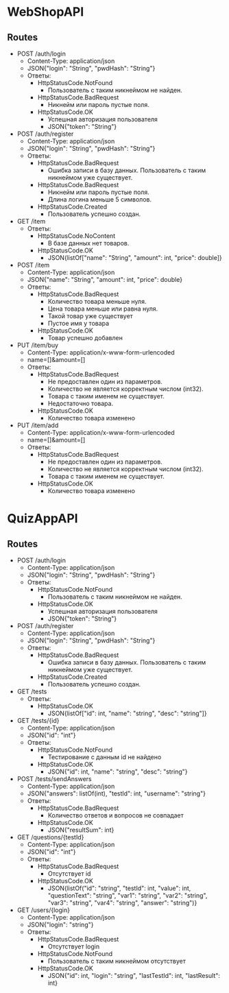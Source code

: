 # WebShopAPI

## Routes
- POST /auth/login
    - Content-Type: application/json
    - JSON{"login": "String", "pwdHash": "String"}
    - Ответы:
        - HttpStatusCode.NotFound
            - Пользователь с таким никнеймом не найден.
        - HttpStatusCode.BadRequest
            - Никнейм или пароль пустые поля.
        - HttpStatusCode.OK
            - Успешная авторизация пользователя
            - JSON{"token": "String"}
- POST /auth/register
    - Content-Type: application/json
    - JSON{"login": "String", "pwdHash": "String"}
    - Ответы:
        - HttpStatusCode.BadRequest
            - Ошибка записи в базу данных. Пользователь с таким никнеймом уже существует.
        - HttpStatusCode.BadRequest
            - Никнейм или пароль пустые поля.
            - Длина логина меньше 5 символов.
        - HttpStatusCode.Created
            - Пользователь успешно создан.
- GET /item
    - Ответы:
        - HttpStatusCode.NoContent
            - В базе данных нет товаров.
        - HttpStatusCode.OK
            - JSON{listOf["name": "String", "amount": int, "price": double]}
- POST /item
    - Content-Type: application/json
    - JSON{"name": "String", "amount": int, "price": double}
    - Ответы:
        - HttpStatusCode.BadRequest
            - Количество товара меньше нуля.
            - Цена товара меньше или равна нуля.
            - Такой товар уже существует
            - Пустое имя у товара
        - HttpStatusCode.OK
            - Товар успешно добавлен
- PUT /item/buy
    - Content-Type: application/x-www-form-urlencoded
    - name=[]&amount=[]
    - Ответы:
        - HttpStatusCode.BadRequest
            - Не предоставлен один из параметров.
            - Количество не является корректным числом (int32).
            - Товара с таким именем не существует.
            - Недостаточно товара.
        - HttpStatusCode.OK
            - Количество товара изменено
- PUT /item/add
    - Content-Type: application/x-www-form-urlencoded
    - name=[]&amount=[]
    - Ответы:
        - HttpStatusCode.BadRequest
            - Не предоставлен один из параметров.
            - Количество не является корректным числом (int32).
            - Товара с таким именем не существует.
        - HttpStatusCode.OK
            - Количество товара изменено
# QuizAppAPI
## Routes
- POST /auth/login
    - Content-Type: application/json
    - JSON{"login": "String", "pwdHash": "String"}
    - Ответы:
        - HttpStatusCode.NotFound
            - Пользователь с таким никнеймом не найден.
        - HttpStatusCode.OK
            - Успешная авторизация пользователя
            - JSON{"token": "String"}
- POST /auth/register
    - Content-Type: application/json
    - JSON{"login": "String", "pwdHash": "String"}
    - Ответы:
        - HttpStatusCode.BadRequest
            - Ошибка записи в базу данных. Пользователь с таким никнеймом уже существует.
        - HttpStatusCode.Created
            - Пользователь успешно создан.
- GET /tests
    - Ответы:
        - HttpStatusCode.OK
            - JSON{listOf["id": int, "name": "string", "desc": "string"]}
- GET /tests/{id}
    - Content-Type: application/json
    - JSON{"id": "int"}
    - Ответы:
        - HttpStatusCode.NotFound
            - Тестирование с данным id не найдено
        - HttpStatusCode.OK
            - JSON{"id": int, "name": "string", "desc": "string"}
- POST /tests/sendAnswers
    - Content-Type: application/json
    - JSON{"answers": listOf(int), "testId": int, "username": "string"}
    - Ответы:
        - HttpStatusCode.BadRequest
            - Количество ответов и вопросов не совпадает
        - HttpStatusCode.OK
            - JSON{"resultSum": int}
- GET /questions/{testId}
    - Content-Type: application/json
    - JSON{"id": "int"}
    - Ответы:
        - HttpStatusCode.BadRequest
            - Отсутствует id
        - HttpStatusCode.OK
            - JSON{listOf("id": "string", "testId": int, "value": int, "questionText": "string", "var1": "string", "var2": "string", "var3": "string", "var4": "string", "answer": "string")}
- GET /users/{login}
    - Content-Type: application/json
    - JSON{"login": "string"}
    - Ответы:
        - HttpStatusCode.BadRequest
            - Отсутствует login
        - HttpStatusCode.NotFound
            - Пользователь с таким никнеймом отсутствует
        - HttpStatusCode.OK
            - JSON{"id": int, "login": "string", "lastTestId": int, "lastResult": int}